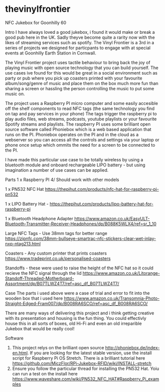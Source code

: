 # thevinylfrontier
NFC Jukebox for Goonhilly 60


Intro
I have always loved a good jukebox, i found it would make or break a good pub here in the UK. Sadly theyve become quite a rarity now with the likes of streaming services such as spotify. The Vinyl Frontier is a 3rd in a series of projects we designed for particpants to engage with at special events at Goonhilly Earth Station in Cornwall. 


The Vinyl Frontier project uses tactile behaviour to bring back the joy of playing music with open source technology that you can build yourself. The use cases ive found for this would be great in a social environment such as party or pub where you pick up coasters printed with your favourite album/song/genre of music and place them on the box much more fun than sharing a screen or hassling the person controlling the music to put some music on.


The project uses a Raspberry PI micro computer and some easily accesible off the shelf components to read NFC tags (the same technology you find on tap and pay services in your phone) The tags trigger the raspberry pi to play audio files, web streams, podcasts, youtube playlists or your favourite Spotify streams and playlists. The raspberry PI uses some brilliant open source software called Phoniebox which is a web based application that runs on the PI.
Phoniebox operates on the PI and in the cloud as a webserver so you can access all the controls and settings via your laptop or phone once setup which ommits the need for a screen to be connected to the PI.


I have made this particular use case to be totally wireless by using a bluetooth module and onboard rechargeable LIPO battery - but using imagination a number of use cases can be applied. 

Parts
1 x Raspberry PI 4/ Should work with other models

1 x PN532 NFC Hat https://thepihut.com/products/nfc-hat-for-raspberry-pi-pn532

1 x LIPO Battery Hat - https://thepihut.com/products/lipo-battery-hat-for-raspberry-pi

1 x Bluetooth Headphone Adapter https://www.amazon.co.uk/EasyULT-Bluetooth-Transmitter-Receiver-Headphones/dp/B088K5WLX4/ref=sr_1_10

Large NFC Tags - Use 38mm tags for better range https://zipnfc.com/38mm-bullseye-smartrac-nfc-stickers-clear-wet-inlay-nxp-ntag213.html

Coasters - Any custom printer that prints coasters https://www.tradeprint.co.uk/personalised-coasters

Standoffs - these were used to raise the height of the NFC hat so it could recieve the NFC signal through the lid https://www.amazon.co.uk/Litorange-Standoff-Threaded-Motherboard-Assortment/dp/B07TLWZ4T7/ref=asc_df_B07TLWZ4T7/ 

Case
The parts i used above were a case of trial and error to fit into the wooden box that i used here https://www.amazon.co.uk/Transomnia-Photo-Straight-Edged-Fram007/dp/B008RA6SCO/ref=asc_df_B008RA6SCO/

There are many ways of delivering this project and i think getting creative with its presentation and housing is the fun thing. You could effectivly house this in all sorts of boxes, old Hi-Fi and even an old irreparible Jukebox that would be really cool!

Software

1. This project relys on the brilliant open source http://phoniebox.de/index-en.html. If you are looking for the latest stable version, use the install script for Raspberry Pi OS Stretch. There is a brilliant tutorial here https://github.com/MiczFlor/RPi-Jukebox-RFID/wiki/INSTALL-stretch
2. Ensure you follow the particular thread for installing the PN532 Hat. Yoiu can run a test on the install here https://www.waveshare.com/wiki/PN532_NFC_HAT#Raspberry_Pi_examples

